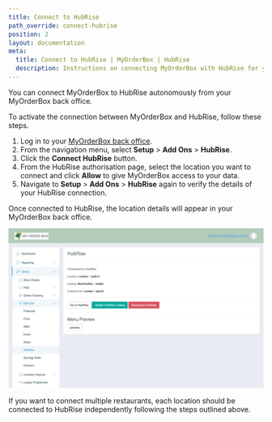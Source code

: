 ```yaml
---
title: Connect to HubRise
path_override: connect-hubrise
position: 2
layout: documentation
meta:
  title: Connect to HubRise | MyOrderBox | HubRise
  description: Instructions on connecting MyOrderBox with HubRise for your EPOS to work with other apps as a cohesive whole. Connect apps and synchronise your data.
---
```


You can connect MyOrderBox to HubRise autonomously from your MyOrderBox back office.

To activate the connection between MyOrderBox and HubRise, follow these steps.

1. Log in to your [MyOrderBox back office](https://go.myorderboxhq.com/).
1. From the navigation menu, select **Setup** > **Add Ons** > **HubRise**.
1. Click the **Connect HubRise** button.
1. From the HubRise authorisation page, select the location you want to connect and click **Allow** to give MyOrderBox access to your data.
1. Navigate to **Setup** > **Add Ons** > **HubRise** again to verify the details of your HubRise connection.

Once connected to HubRise, the location details will appear in your MyOrderBox back office.

![The HubRise connection page in your MyOrderBox back office](./images/002-myorderbox-connection-page.png)

If you want to connect multiple restaurants, each location should be connected to HubRise independently following the steps outlined above.
